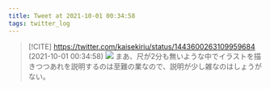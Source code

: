 ```yaml
---
title: Tweet at 2021-10-01 00:34:58
tags: twitter_log
---
```


> [!CITE] https://twitter.com/kaisekiriu/status/1443600263109959684 (2021-10-01 00:34:58)
> ![](https://twitter.com/kaisekiriu/status/1443600263109959684)
> まあ、尺が2分も無いような中でイラストを描きつつあれを説明するのは至難の業なので、説明が少し雑なのはしょうがない。
